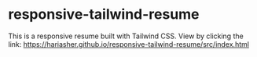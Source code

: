 # responsive-tailwind-resume

This is a responsive resume built with Tailwind CSS.
View by clicking the link: https://hariasher.github.io/responsive-tailwind-resume/src/index.html
